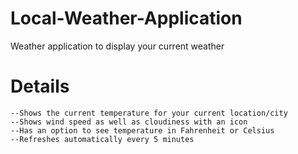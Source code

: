 # Local-Weather-Application
Weather application to display your current weather 

# Details
    --Shows the current temperature for your current location/city
    --Shows wind speed as well as cloudiness with an icon
    --Has an option to see temperature in Fahrenheit or Celsius
    --Refreshes automatically every 5 minutes
